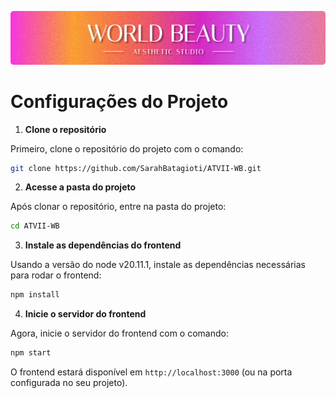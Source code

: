
![Banner](./public/images/BannerWB.png)

# Configurações do Projeto

1. **Clone o repositório**

Primeiro, clone o repositório do projeto com o comando:

```bash
git clone https://github.com/SarahBatagioti/ATVII-WB.git
```

2. **Acesse a pasta do projeto** 

Após clonar o repositório, entre na pasta do projeto:

```bash
cd ATVII-WB
```

3. **Instale as dependências do frontend** 

Usando a versão do node v20.11.1, instale as dependências necessárias para rodar o frontend:

```bash
npm install
```

4. **Inicie o servidor do frontend**

Agora, inicie o servidor do frontend com o comando:

```bash
npm start
```

O frontend estará disponível em `http://localhost:3000` (ou na porta configurada no seu projeto).

